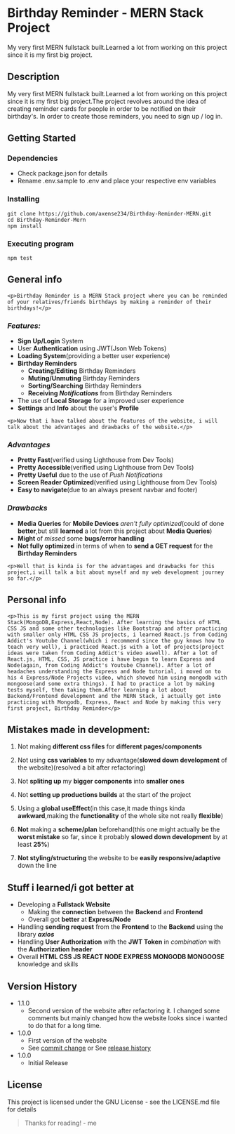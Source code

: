 # **Birthday Reminder - MERN Stack Project**

My very first MERN fullstack built.Learned a lot from working on this project since it is my first big project.

## **Description**

My very first MERN fullstack built.Learned a lot from working on this project since it is my first big project.The project revolves around the idea of creating reminder cards for people in order to be notified on their birthday's. In order to create those reminders, you need to sign up / log in.

## **Getting Started**

### Dependencies

- Check package.json for details
- Rename .env.sample to .env and place your respective env variables

### Installing

```
git clone https://github.com/axense234/Birthday-Reminder-MERN.git
cd Birthday-Reminder-Mern
npm install
```

### Executing program

```
npm test
```

## **General info**

`<p>Birthday Reminder is a MERN Stack project where you can be reminded of your relatives/friends birthdays by making a reminder of their birthdays!</p>`

### **_Features:_**

- **Sign Up/Login** System
- User **Authentication** using JWT(Json Web Tokens)
- **Loading System**(providing a better user experience)
- **Birthday Reminders**
  - **Creating/Editing** Birthday Reminders
  - **Muting/Unmuting** Birthday Reminders
  - **Sorting/Searching** Birthday Reminders
  - **Receiving _Notifications_** from Birthday Reminders
- The use of **Local Storage** for a improved user experience
- **Settings** and **Info** about the user's **Profile**

`<p>Now that i have talked about the features of the website,
i will talk about the advantages and drawbacks of the website.</p>`

### **_Advantages_**

- **Pretty Fast**(verified using Lighthouse from Dev Tools)
- **Pretty Accessible**(verified using Lighthouse from Dev Tools)
- **Pretty Useful** due to the use of _Push Notifications_
- **Screen Reader Optimized**(verified using Lighthouse from Dev Tools)
- **Easy to navigate**(due to an always present navbar and footer)

### **_Drawbacks_**

- **Media Queries** for **Mobile Devices** _aren't fully optimized_(could of done **better**,but still **learned** a lot from this project about **Media Queries**)
- **Might** of _missed_ some **bugs/error handling**
- **Not fully optimized** in terms of when to **send a GET request** for the **Birthday Reminders**

`<p>Well that is kinda is for the advantages and drawbacks for this project,i will talk a bit about myself and my web development journey so far.</p>`

## **Personal info**

`<p>This is my first project using the MERN Stack(MongoDB,Express,React,Node). After learning the basics of HTML CSS JS and some other technologies like Bootstrap and after practicing with smaller only HTML CSS JS projects, i learned React.js from Coding Addict's Youtube Channel(which i recommend since the guy knows how to teach very well), i practiced React.js with a lot of projects(project ideas were taken from Coding Addict's video aswell). After a lot of React.js, HTML, CSS, JS practice i have begun to learn Express and Node(again, from Coding Addict's Youtube Channel). After a lot of headaches understanding the Express and Node tutorial, i moved on to his 4 Express/Node Projects video, which showed him using mongodb with mongoose(and some extra things). I had to practice a lot by making tests myself, then taking them.After learning a lot about Backend/Frontend development and the MERN Stack, i actually got into practicing with Mongodb, Express, React and Node by making this very first project, Birthday Reminder</p>`

## **Mistakes made in development:**

1. Not making **different css files** for **different pages/components**

1. Not using **css variables** to my advantage(**slowed down development** of the website)(resolved a bit after refactoring)

1. Not **spliting up** my **bigger components** into **smaller ones**

1. Not **setting up productions builds** at the start of the project

1. Using a **global useEffect**(in this case,it made things kinda **awkward**,making the **functionality** of the whole site not really **flexible**)

1. **Not** making a **scheme/plan** beforehand(this one might actually be the **worst mistake** so far, since it probably **slowed down development** by at least **25%**)

1. **Not styling/structuring** the website to be **easily responsive/adaptive** down the line

## **Stuff i learned/i got better at**

- Developing a **Fullstack Website**
  - Making the **connection** between the **Backend** and **Frontend**
  - Overall got **better** at **Express/Node**
- Handling **sending request** from the **Frontend** to the **Backend** using the library **_axios_**
- Handling **User Authorization** with the **JWT Token** in _combination_ with the **Authorization header**
- Overall **HTML CSS JS REACT NODE EXPRESS MONGODB MONGOOSE** knowledge and skills

## **Version History**

- 1.1.0
  - Second version of the website after refactoring it. I changed some comments but mainly changed how the website looks since i wanted to do that for a long time.
- 1.0.0
  - First version of the website
  - See [commit change](https://github.com/axense234/Birthday-Reminder-MERN/commits/master) or See [release history](https://github.com/axense234/Birthday-Reminder-MERN/releases)
- 1.0.0
  - Initial Release

## **License**

This project is licensed under the GNU License - see the LICENSE.md file for details

> Thanks for reading! - me
